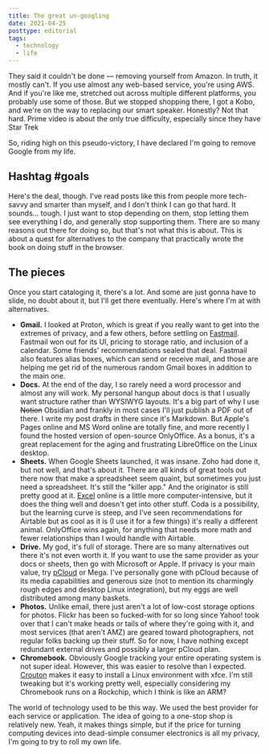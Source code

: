 ```yaml
---
title: The great un-googling
date: 2021-04-25
posttype: editorial
tags:
  - technology
  - life
---
```



They said it couldn't be done — removing yourself from Amazon. In truth, it mostly can't. If you use almost any web-based service, you're using AWS. And if you're like me, stretched out across multiple different platforms, you probably use some of those. But we stopped shopping there, I got a Kobo, and we're on the way to replacing our smart speaker. Honestly? Not that hard. Prime video is about the only true difficulty, especially since they have Star Trek

So, riding high on this pseudo-victory, I have declared I'm going to remove Google from my life.

## Hashtag #goals

Here's the deal, though. I've read posts like this from people more tech-savvy and smarter than myself, and I don't think I can go that hard. It sounds... tough. I just want to stop depending on them, stop letting them see everything I do, and generally stop supporting them. There are so many reasons out there for doing so, but that's not what this is about. This is about a quest for alternatives to the company that practically wrote the book on doing stuff in the browser.

## The pieces

Once you start cataloging it, there's a lot. And some are just gonna have to slide, no doubt about it, but I'll get there eventually. Here's where I'm at with alternatives.

- **Gmail.** I looked at Proton, which is great if you really want to get into the extremes of privacy, and a few others, before settling on [Fastmail](http://fastmail.com). Fastmail won out for its UI, pricing to storage ratio, and inclusion of a calendar. Some friends' recommendations sealed that deal. Fastmail also features alias boxes, which can send or receive mail, and those are helping me get rid of the numerous random Gmail boxes in addition to the main one.
- **Docs.** At the end of the day, I so rarely need a word processor and almost any will work. My personal hangup about docs is that I usually want structure rather than WYSIWYG layouts. It's a big part of why I use ~~Notion~~ Obsidian and frankly in most cases I'll just publish a PDF out of there. I write my post drafts in there since it's Markdown. But Apple's Pages online and MS Word online are totally fine, and more recently I found the hosted version of open-source OnlyOffice. As a bonus, it's a great replacement for the aging and frustrating LibreOffice on the Linux desktop.
- **Sheets.** When Google Sheets launched, it was insane. Zoho had done it, but not well, and that's about it. There are all kinds of great tools out there now that make a spreadsheet seem quaint, but sometimes you just need a spreadsheet. It's still the "killer app." And the originator is still pretty good at it. [Excel](http://excel.office.com) online is a little more computer-intensive, but it does the thing well and doesn't get into other stuff. Coda is a possibility, but the learning curve is steep, and I've seen recommendations for Airtable but as cool as it is (I use it for a few things) it's really a different animal. OnlyOffice wins again, for anything that needs more math and fewer relationships than I would handle with Airtable.
- **Drive.** My god, it's full of storage. There are so many alternatives out there it's not even worth it. If you want to use the same provider as your docs or sheets, then go with Microsoft or Apple. If privacy is your main value, try [pCloud](http://pcloud.com) or Mega. I've personally gone with pCloud because of its media capabilities and generous size (not to mention its charmingly rough edges and desktop Linux integration), but my eggs are well distributed among many baskets.
- **Photos.** Unlike email, there just aren't a lot of low-cost storage options for photos. Flickr has been so fucked-with for so long since Yahoo! took over that I can't make heads or tails of where they're going with it, and most services (that aren't AMZ) are geared toward photographers, not regular folks backing up their stuff. So for now, I have nothing except redundant external drives and possibly a larger pCloud plan.
- **Chromebook.** Obviously Google tracking your entire operating system is not super ideal. However, this was easier to resolve than I expected. [Crouton](https://github.com/dnschneid/crouton) makes it easy to install a Linux environment with xfce. I'm still tweaking but it's working pretty well, especially considering my Chromebook runs on a Rockchip, which I think is like an ARM?

The world of technology used to be this way. We used the best provider for each service or application. The idea of going to a one-stop shop is relatively new. Yeah, it makes things simple, but if the price for turning computing devices into dead-simple consumer electronics is all my privacy, I'm going to try to roll my own life.

